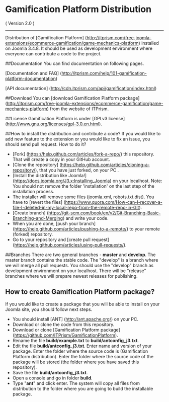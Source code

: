 Gamification Platform Distribution
==========================
( Version 2.0 )
- - -

Distribution of [Gamification Platform] (http://itprism.com/free-joomla-extensions/ecommerce-gamification/game-mechanics-platform) installed on Joomla 3.4.8. It should be used as development environment where everyone can contribute a code to the project.

##Documentation
You can find documentation on following pages.

[Documentation and FAQ] (http://itprism.com/help/101-gamification-platform-documentation)

[API documentation] (http://cdn.itprism.com/api/gamification/index.html)

##Download
You can [download Gamification Platform package] (http://itprism.com/free-joomla-extensions/ecommerce-gamification/game-mechanics-platform) from the website of ITPrism.

##License
Gamification Platform is under [GPLv3 license] (http://www.gnu.org/licenses/gpl-3.0.en.html).

##How to install the distribution and contribute a code?
If you would like to add new feature to the extension or you would like to fix an issue, you should send pull request. How to do it?

* [Fork] (https://help.github.com/articles/fork-a-repo/) this repository. That will create a copy in your GitHub account.
* [Clone the repository] (https://help.github.com/articles/cloning-a-repository/), that you have just forked, on your PC .
* [Install the distribution like Joomla!] (https://docs.joomla.org/J3.x:Installing_Joomla) on your localhost. Note: You should not remove the folder 'installation' on the last step of the installation process.
* The installer will remove some files (joomla.xml, robots.txt.dist). You have to [revert the files] (https://www.quora.com/How-can-I-recover-a-file-I-deleted-in-my-local-repo-from-the-remote-repo-in-Git).
* [Create branch] (https://git-scm.com/book/en/v2/Git-Branching-Basic-Branching-and-Merging) and write your code.
* When you are done, [push your branch] (https://help.github.com/articles/pushing-to-a-remote/) to your remote (forked) repository.
* Go to your repository and [create pull request] (https://help.github.com/articles/using-pull-requests/).

##Branches
There are two general branches - __master__ and __develop__. The master branch contains the stable code. The "develop" is a branch where we will merge all pull requests. You should use the "develop" branch as development environment on your localhost. There will be "release" branches where we will prepare newest releases for publishing.

## How to create Gamification Platform package?
If you would like to create a package that you will be able to install on your Joomla site, you should follow next steps.

* You should install [ANT] (http://ant.apache.org/) on your PC.
* Download or clone the code from this repository.
* Download or clone [Gamification Platform package] (https://github.com/ITPrism/GamificationPlatform).
* Rename the file __build/example.txt__ to __build/antconfig_j3.txt__.
* Edit the file __build/antconfig_j3.txt__. Enter name and version of your package. Enter the folder where the source code is (Gamification Platform distribution). Enter the folder where the source code of the package will be stored (the folder where you have saved this repository).
* Save the file __build/antconfig_j3.txt__.
* Open a console and go in folder __build__.
* Type "__ant__" and click enter. The system will copy all files from distribution to the folder where you are going to build the installable package.